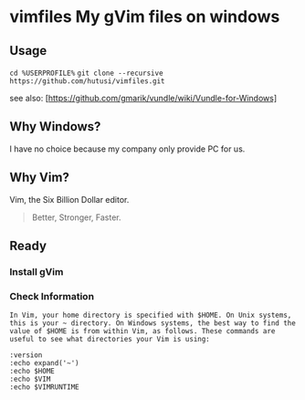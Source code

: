 vimfiles  My gVim files on windows
==================================

## Usage

`cd %USERPROFILE%`
`git clone --recursive https://github.com/hutusi/vimfiles.git`

see also: [https://github.com/gmarik/vundle/wiki/Vundle-for-Windows]


## Why Windows? 

I have no choice because my company only provide PC for us. 

## Why Vim? 

Vim, the Six Billion Dollar editor.

> Better, Stronger, Faster.

## Ready 

### Install gVim

### Check Information

    In Vim, your home directory is specified with $HOME. On Unix systems, this is your ~ directory. On Windows systems, the best way to find the value of $HOME is from within Vim, as follows. These commands are useful to see what directories your Vim is using:

    :version
    :echo expand('~')
    :echo $HOME
    :echo $VIM
    :echo $VIMRUNTIME


